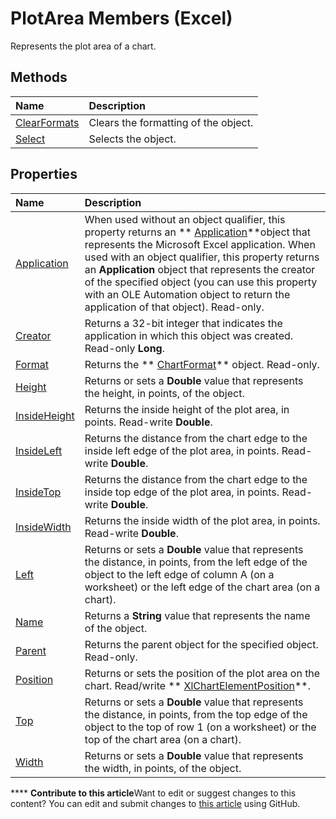 
# PlotArea Members (Excel)
Represents the plot area of a chart.

## Methods



|**Name**|**Description**|
|:-----|:-----|
| [ClearFormats](f56616c8-aefe-3973-05fc-b410d5521c36.md)|Clears the formatting of the object.|
| [Select](0aa567a6-b6d6-633a-e2b2-6ef07431692a.md)|Selects the object.|

## Properties



|**Name**|**Description**|
|:-----|:-----|
| [Application](96c3eb5e-606d-dd77-98b9-9a4b8f393aaf.md)|When used without an object qualifier, this property returns an  ** [Application](19b73597-5cf9-4f56-8227-b5211f657f6f.md)**object that represents the Microsoft Excel application. When used with an object qualifier, this property returns an  **Application** object that represents the creator of the specified object (you can use this property with an OLE Automation object to return the application of that object). Read-only.|
| [Creator](761dd9c8-2aff-0c03-e25c-b80871c3e147.md)|Returns a 32-bit integer that indicates the application in which this object was created. Read-only  **Long**.|
| [Format](03047465-a4b9-91e8-15f4-3feb498078ab.md)|Returns the  ** [ChartFormat](edac71b7-ed38-6658-2cbf-6493dc1ad3ed.md)** object. Read-only.|
| [Height](511695f8-ad8e-cc6c-f2a6-0a6969ab6778.md)|Returns or sets a  **Double** value that represents the height, in points, of the object.|
| [InsideHeight](a9b2e591-afc5-331e-86b5-bbeb47696c3d.md)|Returns the inside height of the plot area, in points. Read-write  **Double**.|
| [InsideLeft](193934e2-c3ca-c3cf-fb90-2dd45e17f9b8.md)|Returns the distance from the chart edge to the inside left edge of the plot area, in points. Read-write  **Double**.|
| [InsideTop](33d609cd-8764-ef95-2864-10aee1e161b1.md)|Returns the distance from the chart edge to the inside top edge of the plot area, in points. Read-write  **Double**.|
| [InsideWidth](2ebad523-2f25-28c1-5d6e-56517e2690b7.md)|Returns the inside width of the plot area, in points. Read-write  **Double**.|
| [Left](59e47bba-05d1-563a-8df1-d0265d77f94e.md)|Returns or sets a  **Double** value that represents the distance, in points, from the left edge of the object to the left edge of column A (on a worksheet) or the left edge of the chart area (on a chart).|
| [Name](180d788a-52d7-3795-0ae5-813949e7348e.md)|Returns a  **String** value that represents the name of the object.|
| [Parent](c60df4df-c09a-bce8-9460-eca9e9e47c95.md)|Returns the parent object for the specified object. Read-only.|
| [Position](66bea823-1e2b-051c-0259-6916da185ca2.md)|Returns or sets the position of the plot area on the chart. Read/write  ** [XlChartElementPosition](37de7a13-ac72-42e8-7eca-a845b84ff4a0.md)**.|
| [Top](db08b48d-a930-2e60-b924-1298af682742.md)|Returns or sets a  **Double** value that represents the distance, in points, from the top edge of the object to the top of row 1 (on a worksheet) or the top of the chart area (on a chart).|
| [Width](9bf7bd1f-e50e-378d-cb16-2b931c34aa65.md)|Returns or sets a  **Double** value that represents the width, in points, of the object.|

****   **Contribute to this article**Want to edit or suggest changes to this content? You can edit and submit changes to  [this article](https://github.com/jhershey00/VBA_Excel_Test/OpenXMLCon/articles/5f851027-e1ed-95ec-fa62-1f5f85962df4.md) using GitHub.


